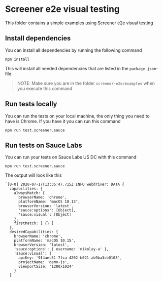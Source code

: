 # Screener e2e visual testing
This folder contains a simple examples using Screener e2e visual testing

## Install dependencies
You can install all dependencies by running the following command

    npm install
    
This will install all needed dependencies that are listed in the `package.json`-file

> NOTE: Make sure you are in the folder `screener-e2e/examples` when you execute this command

## Run tests locally
You can run the tests on your local machine, the only thing you need to have is Chrome. If you have it you can run this command

    npm run test.screener.sauce

## Run tests on Sauce Labs
You can run your tests on Sauce Labs US DC with this command

    npm run test.screener.sauce
    
The output will look like this

```log
`[0-0] 2020-07-17T13:35:47.715Z INFO webdriver: DATA {
  capabilities: {
    alwaysMatch: {
      browserName: 'chrome',
      platformName: 'macOS 10.15',
      browserVersion: 'latest',
      'sauce:options': [Object],
      'sauce:visual': [Object]
    },
    firstMatch: [ {} ]
  },
  desiredCapabilities: {
    browserName: 'chrome',
    platformName: 'macOS 10.15',
    browserVersion: 'latest',
    'sauce:options': { username: 'nikolay-a' },
    'sauce:visual': {
      apiKey: '914aec51-7fca-4202-b021-ab9ba3cb0108',
      projectName: 'demo-js',
      viewportSize: '1280x1024'
    }
  } 
